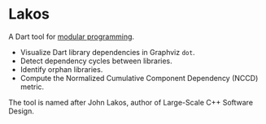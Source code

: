 # Lakos

A Dart tool for [modular programming](https://en.wikipedia.org/wiki/Modular_programming).

- Visualize Dart library dependencies in Graphviz `dot`.
- Detect dependency cycles between libraries.
- Identify orphan libraries.
- Compute the Normalized Cumulative Component Dependency (NCCD) metric.

The tool is named after John Lakos, author of Large-Scale C++ Software Design.
